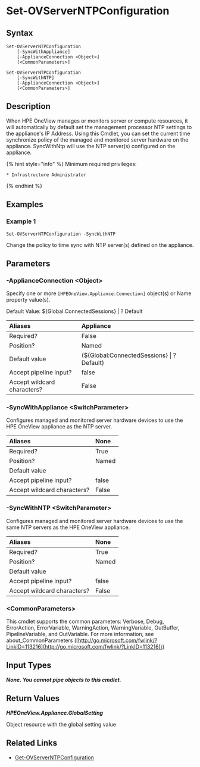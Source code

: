 ﻿---
description: Change the default time source policy for servers.
---

# Set-OVServerNTPConfiguration

## Syntax

```text
Set-OVServerNTPConfiguration
    [-SyncWithAppliance]
    [-ApplianceConnection <Object>]
    [<CommonParameters>]
```

```text
Set-OVServerNTPConfiguration
    [-SyncWithNTP]
    [-ApplianceConnection <Object>]
    [<CommonParameters>]
```

## Description

When HPE OneView manages or monitors server or compute resources, it will automatically by default set the management processor NTP settings to the appliance's IP Address.  Using this Cmdlet, you can set the current time synchronize policy of the managed and monitored server hardware on the appliance.  SyncWithNtp will use the NTP server(s) configured on the appliance.

{% hint style="info" %}
Minimum required privileges:

    * Infrastructure Administrator
{% endhint %}

## Examples

###  Example 1 

```text
Set-OVServerNTPConfiguration -SyncWithNTP

```

Change the policy to time sync with NTP server(s) defined on the appliance.

## Parameters

### -ApplianceConnection &lt;Object&gt;

Specify one or more `[HPEOneView.Appliance.Connection]` object(s) or Name property value(s).

Default Value: ${Global:ConnectedSessions} | ? Default

| Aliases | Appliance |
| :--- | :--- |
| Required? | False |
| Position? | Named |
| Default value | (${Global:ConnectedSessions} &vert; ? Default) |
| Accept pipeline input? | false |
| Accept wildcard characters? | False |

### -SyncWithAppliance &lt;SwitchParameter&gt;

Configures managed and monitored server hardware devices to use the HPE OneView appliance as the NTP server.

| Aliases | None |
| :--- | :--- |
| Required? | True |
| Position? | Named |
| Default value |  |
| Accept pipeline input? | false |
| Accept wildcard characters? | False |

### -SyncWithNTP &lt;SwitchParameter&gt;

Configures managed and monitored server hardware devices to use the same NTP servers as the HPE OneView appliance.

| Aliases | None |
| :--- | :--- |
| Required? | True |
| Position? | Named |
| Default value |  |
| Accept pipeline input? | false |
| Accept wildcard characters? | False |

### &lt;CommonParameters&gt;

This cmdlet supports the common parameters: Verbose, Debug, ErrorAction, ErrorVariable, WarningAction, WarningVariable, OutBuffer, PipelineVariable, and OutVariable. For more information, see about\_CommonParameters \([http://go.microsoft.com/fwlink/?LinkID=113216](http://go.microsoft.com/fwlink/?LinkID=113216)\)

## Input Types

_**None.  You cannot pipe objects to this cmdlet.**_

## Return Values

_**HPEOneView.Appliance.GlobalSetting**_

Object resource with the global setting value

## Related Links

* [Get-OVServerNTPConfiguration](get-ovserverntpconfiguration.md)
